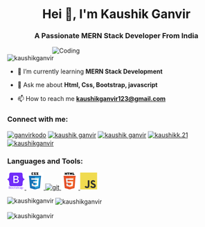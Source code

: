 <h1 align="center">Hei 👋, I'm Kaushik Ganvir</h1>
<h3 align="center">A Passionate MERN Stack Developer From India</h3>
<img align="right" alt="Coding" width="400" src="https://cdn.dribbble.com/users/1162077/screenshots/3848914/programmer.gif">

<p align="left"> <img src="https://komarev.com/ghpvc/?username=kaushikganvir&label=Profile%20views&color=0e75b6&style=flat" alt="kaushikganvir" /> </p>





- 🌱 I’m currently learning **MERN Stack Development**

- 💬 Ask me about **Html, Css, Bootstrap, javascript**

- 📫 How to reach me **kaushikganvir123@gmail.com**

<h3 align="left">Connect with me:</h3>
<p align="left">
<a href="https://twitter.com/ganvirkodo" target="blank"><img align="center" src="https://raw.githubusercontent.com/rahuldkjain/github-profile-readme-generator/master/src/images/icons/Social/twitter.svg" alt="ganvirkodo" height="30" width="40" /></a>
<a href="https://linkedin.com/in/kaushik ganvir" target="blank"><img align="center" src="https://raw.githubusercontent.com/rahuldkjain/github-profile-readme-generator/master/src/images/icons/Social/linked-in-alt.svg" alt="kaushik ganvir" height="30" width="40" /></a>
<a href="https://fb.com/kaushik ganvir" target="blank"><img align="center" src="https://raw.githubusercontent.com/rahuldkjain/github-profile-readme-generator/master/src/images/icons/Social/facebook.svg" alt="kaushik ganvir" height="30" width="40" /></a>
<a href="https://instagram.com/kaushikk.21" target="blank"><img align="center" src="https://raw.githubusercontent.com/rahuldkjain/github-profile-readme-generator/master/src/images/icons/Social/instagram.svg" alt="kaushikk.21" height="30" width="40" /></a>
<a href="https://www.codechef.com/users/kaushikganvir" target="blank"><img align="center" src="https://cdn.jsdelivr.net/npm/simple-icons@3.1.0/icons/codechef.svg" alt="kaushikganvir" height="30" width="40" /></a>
</p>

<h3 align="left">Languages and Tools:</h3>
<p align="left">
 <a href="https://getbootstrap.com" target="_blank" rel="noreferrer"> <img src="https://raw.githubusercontent.com/devicons/devicon/master/icons/bootstrap/bootstrap-plain-wordmark.svg" alt="bootstrap" width="40" height="40"/> </a>
 <a href="https://www.w3schools.com/css/" target="_blank" rel="noreferrer"> <img src="https://raw.githubusercontent.com/devicons/devicon/master/icons/css3/css3-original-wordmark.svg" alt="css3" width="40" height="40"/> </a> 
 <a href="https://git-scm.com/" target="_blank" rel="noreferrer"> <img src="https://www.vectorlogo.zone/logos/git-scm/git-scm-icon.svg" alt="git" width="40" height="40"/> </a> <a href="https://www.w3.org/html/" target="_blank" rel="noreferrer"> <img src="https://raw.githubusercontent.com/devicons/devicon/master/icons/html5/html5-original-wordmark.svg" alt="html5" width="40" height="40"/> </a> 
 <a href="https://developer.mozilla.org/en-US/docs/Web/JavaScript" target="_blank" rel="noreferrer"> <img src="https://raw.githubusercontent.com/devicons/devicon/master/icons/javascript/javascript-original.svg" alt="javascript" width="40" height="40"/> </a>


<p><img align="left" src="https://github-readme-stats.vercel.app/api/top-langs?username=kaushikganvir&show_icons=true&locale=en&layout=compact" alt="kaushikganvir" /></p>

<p>&nbsp;<img align="center" src="https://github-readme-stats.vercel.app/api?username=kaushikganvir&show_icons=true&locale=en" alt="kaushikganvir" /></p>

<p><img align="center" src="https://github-readme-streak-stats.herokuapp.com/?user=kaushikganvir&" alt="kaushikganvir" /></p>
